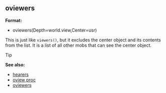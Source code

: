 ## oviewers

**Format:**
+   oviewers(Depth=world.view,Center=usr)


This is just like `viewers()`, but it excludes the center
object and its contents from the list. It is a list of all other mobs
that can see the center object.

> [!TIP] 
> **See also:**
> +   [hearers](/ref/proc/hearers.md) 
> +   [oview proc](/ref/proc/oview.md) 
> +   [oviewers](/ref/proc/oviewers.md) <!-- -->